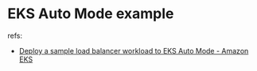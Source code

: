 # EKS Auto Mode example

refs:
- [Deploy a sample load balancer workload to EKS Auto Mode - Amazon EKS](https://docs.aws.amazon.com/eks/latest/userguide/auto-elb-example.html)
